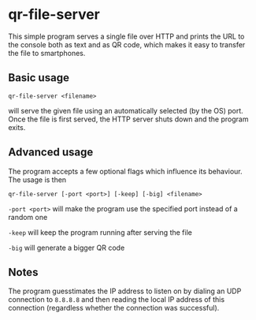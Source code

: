 # qr-file-server

This simple program serves a single file over HTTP and prints the URL to the console both as text and as QR code, which makes it easy to transfer the file to smartphones.

## Basic usage

    qr-file-server <filename>

will serve the given file using an automatically selected (by the OS) port.
Once the file is first served, the HTTP server shuts down and the program exits.

## Advanced usage

The program accepts a few optional flags which influence its behaviour.
The usage is then

    qr-file-server [-port <port>] [-keep] [-big] <filename>

`-port <port>` will make the program use the specified port instead of a random one

`-keep` will keep the program running after serving the file

`-big` will generate a bigger QR code

## Notes

The program guesstimates the IP address to listen on by dialing an UDP connection to `8.8.8.8` and then reading the local IP address of this connection (regardless whether the connection was successful).
